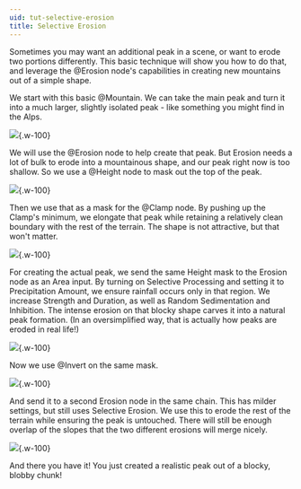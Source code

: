 ```yaml
---
uid: tut-selective-erosion
title: Selective Erosion
---
```


Sometimes you may want an additional peak in a scene, or want to erode two portions differently. This basic technique will show you how to do that, and leverage the @Erosion node's capabilities in creating new mountains out of a simple shape.

We start with this basic @Mountain. We can take the main peak and turn it into a much larger, slightly isolated peak - like something you might find in the Alps.

![](/images/ref/Erosion/selective-erosion-001.jpg){.w-100}

We will use the @Erosion node to help create that peak. But Erosion needs a lot of bulk to erode into a mountainous shape, and our peak right now is too shallow. So we use a @Height node to mask out the top of the peak.

![](/images/ref/Erosion/selective-erosion-002.jpg){.w-100}

Then we use that as a mask for the @Clamp node. By pushing up the Clamp's minimum, we elongate that peak while retaining a relatively clean boundary with the rest of the terrain. The shape is not attractive, but that won't matter.

![](/images/ref/Erosion/selective-erosion-003.jpg){.w-100}

For creating the actual peak, we send the same Height mask to the Erosion node as an Area input. By turning on Selective Processing and setting it to Precipitation Amount, we ensure rainfall occurs only in that region. We increase Strength and Duration, as well as Random Sedimentation and Inhibition. The intense erosion on that blocky shape carves it into a natural peak formation. (In an oversimplified way, that is actually how peaks are eroded in real life!)

![](/images/ref/Erosion/selective-erosion-004.jpg){.w-100}

Now we use @Invert on the same mask.

![](/images/ref/Erosion/selective-erosion-005.jpg){.w-100}

And send it to a second Erosion node in the same chain. This has milder settings, but still uses Selective Erosion. We use this to erode the rest of the terrain while ensuring the peak is untouched. There will still be enough overlap of the slopes that the two different erosions will merge nicely.

![](/images/ref/Erosion/selective-erosion-006.jpg){.w-100}

And there you have it! You just created a realistic peak out of a blocky, blobby chunk!